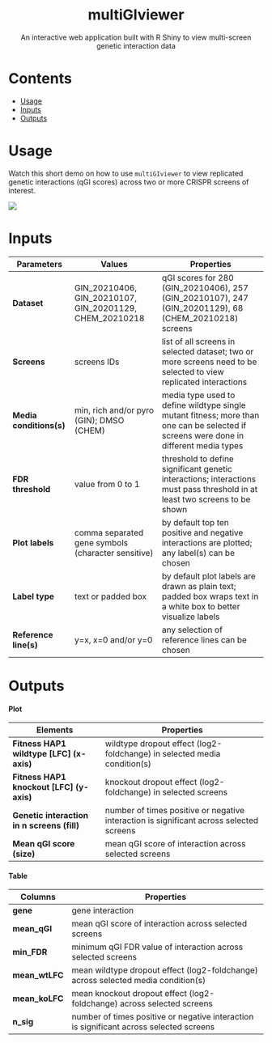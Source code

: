 <div align="center">

# multiGIviewer

An interactive web application built with R Shiny to view multi-screen genetic interaction data

<div align="left">

# Contents

- [Usage](#usage)
- [Inputs](#inputs)
- [Outputs](#outputs)

# Usage

Watch this short demo on how to use `multiGIviewer` to view replicated genetic
interactions (qGI scores) across two or more CRISPR screens of interest.

![](inst/demo.gif)

# Inputs

| Parameters              | Values     | Properties |
| ----------------------- | ---------- | ---------- |
| **Dataset**             | GIN_20210406, GIN_20210107, GIN_20201129, CHEM_20210218 | qGI scores for 280 (GIN_20210406), 257 (GIN_20210107), 247 (GIN_20201129), 68 (CHEM_20210218) screens
| **Screens**             | screens IDs | list of all screens in selected dataset; two or more screens need to be selected to view replicated interactions
| **Media conditions(s)** | min, rich and/or pyro (GIN); DMSO (CHEM)  | media type used to define wildtype single mutant fitness; more than one can be selected if screens were done in different media types
| **FDR threshold**       | value from 0 to 1 | threshold to define significant genetic interactions; interactions must pass threshold in at least two screens to be shown
| **Plot labels**         | comma separated gene symbols (character sensitive) | by default top ten positive and negative interactions are plotted; any label(s) can be chosen
| **Label type**          | text or padded box | by default plot labels are drawn as plain text; padded box wraps text in a white box to better visualize labels
| **Reference line(s)**   | y=x, x=0 and/or y=0 | any selection of reference lines can be chosen


# Outputs

#### Plot

| Elements                                    | Properties |
| ---------------------------------------     | ---------- |
| **Fitness HAP1 wildtype [LFC] (x-axis)**    | wildtype dropout effect (log2-foldchange) in selected media condition(s)
| **Fitness HAP1 knockout [LFC] (y-axis)**    | knockout dropout effect (log2-foldchange) in selected screens
| **Genetic interaction in n screens (fill)** | number of times positive or negative interaction is significant across selected screens
| **Mean qGI score (size)**                   | mean qGI score of interaction across selected screens

#### Table

| Columns        | Properties |
| -------------- | ---------- |
| **gene**       | gene interaction
| **mean_qGI**   | mean qGI score of interaction across selected screens
| **min_FDR**    | minimum qGI FDR value of interaction across selected screens
| **mean_wtLFC** | mean wildtype dropout effect (log2-foldchange) across selected media condition(s)
| **mean_koLFC** | mean knockout dropout effect (log2-foldchange) across selected screens
| **n_sig**      | number of times positive or negative interaction is significant across selected screens
